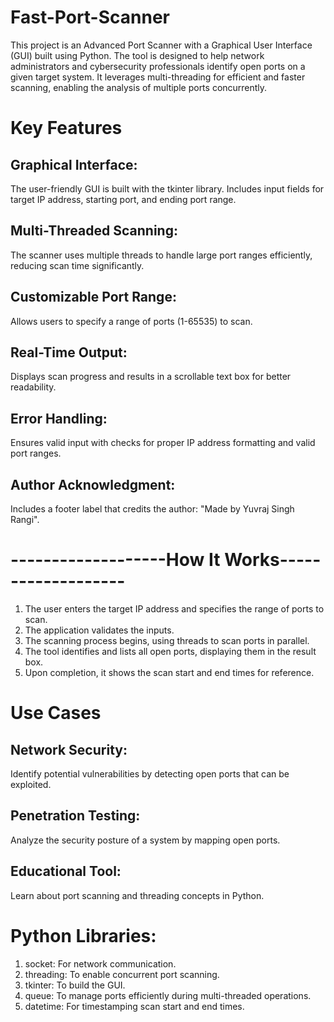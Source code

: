 # Fast-Port-Scanner

This project is an Advanced Port Scanner with a Graphical User Interface (GUI) built using Python. The tool is designed to help network administrators and cybersecurity professionals identify open ports on a given target system. It leverages multi-threading for efficient and faster scanning, enabling the analysis of multiple ports concurrently.

# Key Features

## Graphical Interface:
The user-friendly GUI is built with the tkinter library.
Includes input fields for target IP address, starting port, and ending port range.

## Multi-Threaded Scanning:
The scanner uses multiple threads to handle large port ranges efficiently, reducing scan time significantly.

## Customizable Port Range:
Allows users to specify a range of ports (1-65535) to scan.

## Real-Time Output:
Displays scan progress and results in a scrollable text box for better readability.

## Error Handling:
Ensures valid input with checks for proper IP address formatting and valid port ranges.

## Author Acknowledgment:
Includes a footer label that credits the author: "Made by Yuvraj Singh Rangi".

# -------------------How It Works-------------------

1. The user enters the target IP address and specifies the range of ports to scan.
2. The application validates the inputs.
3. The scanning process begins, using threads to scan ports in parallel.
4. The tool identifies and lists all open ports, displaying them in the result box.
5. Upon completion, it shows the scan start and end times for reference.

# Use Cases

## Network Security:
Identify potential vulnerabilities by detecting open ports that can be exploited.

## Penetration Testing:
Analyze the security posture of a system by mapping open ports.

## Educational Tool:
Learn about port scanning and threading concepts in Python.

# Python Libraries:
1. socket: For network communication.
2. threading: To enable concurrent port scanning.
3. tkinter: To build the GUI.
4. queue: To manage ports efficiently during multi-threaded operations.
5. datetime: For timestamping scan start and end times.
